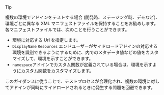 > [!TIP]
> 複数の環境でアドインをテストする場合 (開発時、ステージング時、デモなど)、環境ごとに異なる XML マニフェストファイルを保持することをお勧めします。 各マニフェストファイルでは、次のことを行うことができます。
> - 環境に対応する Url を指定します。
> - `DisplayName` `Resources` エンドユーザーがサイドロードアドインの対応する環境を識別できるようにするために、内でのメタデータ値などの値をカスタマイズして、環境を示すことができます。 
> - `namespace`アドインでカスタム関数が定義されている場合は、環境を示すようにカスタム関数をカスタマイズします。
> 
> このガイダンスに従うことで、テストプロセスが合理化され、複数の環境に対してアドインが同時にサイドロードされるときに発生する問題を回避できます。
